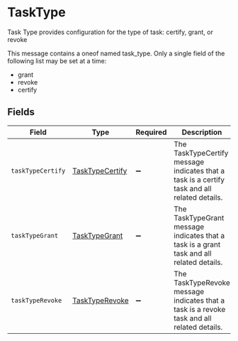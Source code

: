 # TaskType

Task Type provides configuration for the type of task: certify, grant, or revoke

This message contains a oneof named task_type. Only a single field of the following list may be set at a time:
  - grant
  - revoke
  - certify



## Fields

| Field                                                                                        | Type                                                                                         | Required                                                                                     | Description                                                                                  |
| -------------------------------------------------------------------------------------------- | -------------------------------------------------------------------------------------------- | -------------------------------------------------------------------------------------------- | -------------------------------------------------------------------------------------------- |
| `taskTypeCertify`                                                                            | [TaskTypeCertify](../../models/shared/tasktypecertify.md)                                    | :heavy_minus_sign:                                                                           | The TaskTypeCertify message indicates that a task is a certify task and all related details. |
| `taskTypeGrant`                                                                              | [TaskTypeGrant](../../models/shared/tasktypegrant.md)                                        | :heavy_minus_sign:                                                                           | The TaskTypeGrant message indicates that a task is a grant task and all related details.     |
| `taskTypeRevoke`                                                                             | [TaskTypeRevoke](../../models/shared/tasktyperevoke.md)                                      | :heavy_minus_sign:                                                                           | The TaskTypeRevoke message indicates that a task is a revoke task and all related details.   |